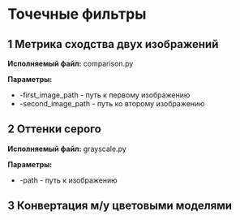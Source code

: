 # Точечные фильтры

## 1 Метрика сходства двух изображений
**Исполняемый файл:** comparison.py

**Параметры:**
- -first_image_path - путь к первому изображению
- -second_image_path - путь ко второму изображению

## 2 Оттенки серого
**Исполняемый файл:** grayscale.py

**Параметры:**
- -path - путь к изображению

## 3 Конвертация м/у цветовыми моделями
